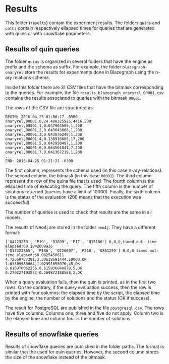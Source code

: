 # Results

This folder (`results`) contain the experiment results. The folders
`quins` and `paths` contain respectively ellapsed times for queries
that are generated with quins or with snowflake parameters.

## Results of quin queries

The folder `quins` is organized in several folders that have the
engine as prefix and the schema as suffix. For example, the folder
`blazegraph-onaryrel` store the results for experiments done in
Blazegraph using the n-ary relations schema.

Inside this folder there are 31 CSV files that have the bitmask
corresponding to the queries. For example, the file
`results_blazegraph_onaryrel_00001.csv` contains the results
associated to queries with the bitmask `00001`.

The rows of the CSV file are structured as:

```
BEGIN: 2016-04-25 01:00:17 -0300
onaryrel,00001,0,24.488325925,4416,200
onaryrel,00001,1,0.047904509,1,200
onaryrel,00001,2,0.043643808,1,200
onaryrel,00001,3,0.043876248,1,200
onaryrel,00001,4,0.138916685,17,200
onaryrel,00001,5,0.042950497,1,200
onaryrel,00001,6,0.064501841,7,200
onaryrel,00001,7,0.041367219,1,200
...
END: 2016-04-25 01:21:21 -0300
```

The first column, represents the schema used (in this case
n-ary-relations). The second column, the bitmask (in this case
`00001`). The third column represent the row of the quins file that is
used. The fourth column is the ellapsed time of executing the
query. The fifth column is the number of solutions returned (queries
have a limit of 10000). Finally, the sixth column is the status of the
evaluation (200 means that the execution was successful).

The number of queries is used to check that results are the same in
all models.

The results of Neo4j are stored in the folder `neo4j`. They have a
different format:

```
['Q4123253', 'P19', 'Q1899', 'P17', 'Q15180'] 0,0,0,timed out- time elapsed:60.1942009926
['Q17323865', 'P186', 'Q226697', 'P518', 'Q861259'] 0,0,0,timed out- time elapsed:60.0625450611
4.72560787201,3.30618691444,10000,OK
1.03309583664,1.02391695976,45,OK
0.616970062256,0.615936040878,5,OK
0.270227193832,0.269872188568,2,OK
```

When a query evaluation fails, then the quin is printed, as in the first two
rows. On the contrary, if the query evaluation success, then the row
is printed with four columns: the elapsed time by the script, the
elapsed time by the engine, the number of solutions and the status (OK
if success).

The result for PostgreSQL are published in the file
`postgresql.csv`. The rows have five columns. Columns one, three and
five do not apply. Column two is the elapsed time and column four is
the number of solutions.

## Results of snowflake queries

Results of snowflake queries are published in the folder paths. The
format is similar that the used for quin queries. However, the second
column stores the size of the snowflake instead of the bitmask.
